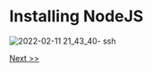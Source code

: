 # Installing NodeJS
![2022-02-11 21_43_40- ssh](https://user-images.githubusercontent.com/55657279/153613040-bbae8c9f-0d01-407c-98fc-12f4248f960b.png)

[Next >>](1.md)
